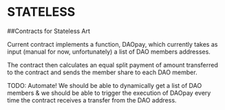 # STATELESS

##Contracts for Stateless Art

Current contract implements a function, DAOpay, which currently takes as input (manual for now, unfortunately) a list of DAO members addresses.

The contract then calculates an equal split payment of amount transferred to the contract and sends the member share to each DAO member.

TODO: Automate!  We should be able to dynamically get a list of DAO members & we should be able to trigger the execution of DAOpay every time the contract receives a transfer from the DAO address.

